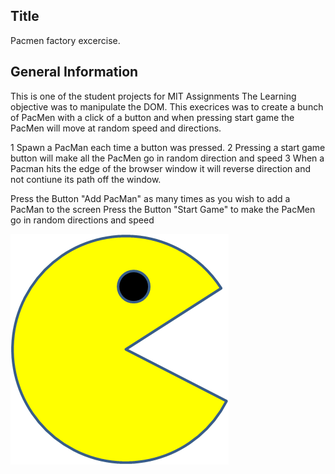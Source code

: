 ## Title 
Pacmen factory excercise. 

## General Information 

This is one of the student projects for MIT Assignments
The Learning objective was to manipulate the DOM.
This execrices was to create a bunch of PacMen with a click of a button and when pressing start game the PacMen will move at random speed and directions.  

1 Spawn a PacMan each time a button was pressed.
2 Pressing a start game button will make all the PacMen go in random direction and speed
3 When a Pacman hits the edge of the browser window it will reverse direction and not contiune its path off the window. 


Press the Button "Add PacMan" as many times as you wish to add a PacMan to the screen
Press the Button "Start Game" to make the PacMen go in random directions and speed



<img src="./images/PacMan1.png">

